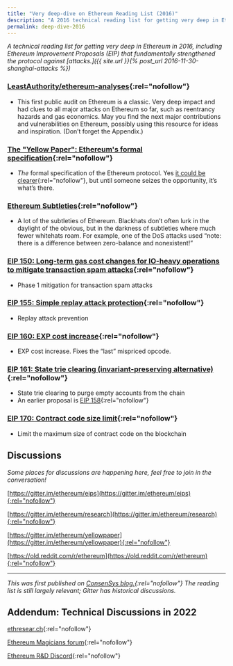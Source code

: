 ```yaml
---
title: "Very deep-dive on Ethereum Reading List (2016)"
description: "A 2016 technical reading list for getting very deep in Ethereum and where discussions take place. Includes Ethereum Improvement Proposals (EIP) that strengthened the protocol against attacks."
permalink: deep-dive-2016
---
```


_A technical reading list for getting very deep in Ethereum in 2016, including Ethereum Improvement Proposals (EIP) that fundamentally strengthened the protocol against [attacks.]({{ site.url }}{% post_url 2016-11-30-shanghai-attacks %})_

### [LeastAuthority/ethereum-analyses](https://github.com/LeastAuthority/ethereum-analyses){:rel="nofollow"}

-   This first public audit on Ethereum is a classic. Very deep impact and had clues to all major attacks on Ethereum so far, such as reentrancy hazards and gas economics. May you find the next major contributions and vulnerabilities on Ethereum, possibly using this resource for ideas and inspiration. (Don’t forget the Appendix.)

### [The "Yellow Paper": Ethereum's formal specification](https://github.com/ethereum/yellowpaper){:rel="nofollow"}

-   _The_  formal specification of the Ethereum protocol. Yes [it could be clearer](https://old.reddit.com/r/ethereum/comments/5eqggd/folks_gav_gave_you_a_spec_use_it){:rel="nofollow"}, but until someone seizes the opportunity, it’s what’s there.

### [Ethereum Subtleties](https://github.com/ethereum/wiki/wiki/Subtleties/6e97c9cea49605264c6f4d1dc9e1939b1f89a5a3){:rel="nofollow"}

-   A lot of the subtleties of Ethereum. Blackhats don’t often lurk in the daylight of the obvious, but in the darkness of subtleties where much fewer whitehats roam. For example, one of the DoS attacks used “note: there is a difference between zero-balance and nonexistent!”

### [EIP 150: Long-term gas cost changes for IO-heavy operations to mitigate transaction spam attacks](https://github.com/ethereum/eips/issues/150){:rel="nofollow"}

-   Phase 1 mitigation for transaction spam attacks

### [EIP 155: Simple replay attack protection](https://github.com/ethereum/EIPs/issues/155){:rel="nofollow"}

-   Replay attack prevention

### [EIP 160: EXP cost increase](https://github.com/ethereum/EIPs/issues/160){:rel="nofollow"}

-   EXP cost increase. Fixes the “last” mispriced opcode.

### [EIP 161: State trie clearing (invariant-preserving alternative)](https://github.com/ethereum/EIPs/issues/161){:rel="nofollow"}

-   State trie clearing to purge empty accounts from the chain
-   An earlier proposal is [EIP 158](https://github.com/ethereum/eips/issues/158){:rel="nofollow"}

### [EIP 170: Contract code size limit](https://github.com/ethereum/EIPs/issues/170){:rel="nofollow"}

-   Limit the maximum size of contract code on the blockchain

## **Discussions**

_Some places for discussions are happening here, feel free to join in the conversation!_

[https://gitter.im/ethereum/eips](https://gitter.im/ethereum/eips){:rel="nofollow"}

[https://gitter.im/ethereum/research](https://gitter.im/ethereum/research){:rel="nofollow"}

[https://gitter.im/ethereum/yellowpaper](https://gitter.im/ethereum/yellowpaper){:rel="nofollow"}

[https://old.reddit.com/r/ethereum](https://old.reddit.com/r/ethereum){:rel="nofollow"}

* * *
_This was first published on [ConsenSys blog.](https://medium.com/@ConsenSys/very-deep-dive-on-ethereum-reading-list-f5b1122e5990){:rel="nofollow"} The reading list is still largely relevant; Gitter has historical discussions._

## **Addendum: Technical Discussions in 2022**

[ethresear.ch](https://ethresear.ch){:rel="nofollow"}

[Ethereum Magicians forum](https://ethereum-magicians.org){:rel="nofollow"}

[Ethereum R&D Discord](https://discord.gg/VmG7Uxc){:rel="nofollow"}

